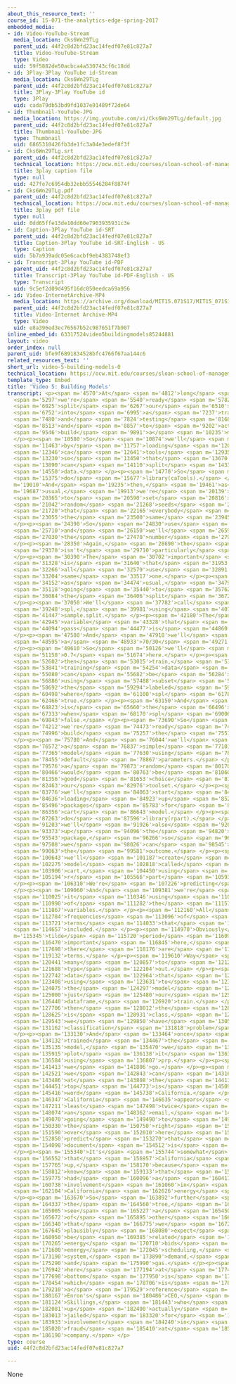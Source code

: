 ```yaml
---
about_this_resource_text: ''
course_id: 15-071-the-analytics-edge-spring-2017
embedded_media:
- id: Video-YouTube-Stream
  media_location: Cks6Wn29TLg
  parent_uid: 44f2c8d2bfd23ac14fedf07e81c827a7
  title: Video-YouTube-Stream
  type: Video
  uid: 59f5882de50acbca4a530743cf6c18dd
- id: 3Play-3Play YouTube id-Stream
  media_location: Cks6Wn29TLg
  parent_uid: 44f2c8d2bfd23ac14fedf07e81c827a7
  title: 3Play-3Play YouTube id
  type: 3Play
  uid: cada79db53bd9fd1037e91489f72de64
- id: Thumbnail-YouTube-JPG
  media_location: https://img.youtube.com/vi/Cks6Wn29TLg/default.jpg
  parent_uid: 44f2c8d2bfd23ac14fedf07e81c827a7
  title: Thumbnail-YouTube-JPG
  type: Thumbnail
  uid: 6865310426fb3de1fc3a04e3edef8f3f
- id: Cks6Wn29TLg.srt
  parent_uid: 44f2c8d2bfd23ac14fedf07e81c827a7
  technical_location: https://ocw.mit.edu/courses/sloan-school-of-management/15-071-the-analytics-edge-spring-2017/text-analytics/predictive-coding-bringing-text-analytics-to-the-courtroom-recitation/video-5-building-models/video-5-building-models-0/Cks6Wn29TLg.srt
  title: 3play caption file
  type: null
  uid: 427fe7c6954db32ebb55546284f8874f
- id: Cks6Wn29TLg.pdf
  parent_uid: 44f2c8d2bfd23ac14fedf07e81c827a7
  technical_location: https://ocw.mit.edu/courses/sloan-school-of-management/15-071-the-analytics-edge-spring-2017/text-analytics/predictive-coding-bringing-text-analytics-to-the-courtroom-recitation/video-5-building-models/video-5-building-models-0/Cks6Wn29TLg.pdf
  title: 3play pdf file
  type: null
  uid: 0dd65ffe13de10dd60e7903935931c3e
- id: Caption-3Play YouTube id-SRT
  parent_uid: 44f2c8d2bfd23ac14fedf07e81c827a7
  title: Caption-3Play YouTube id-SRT-English - US
  type: Caption
  uid: 5b7a939adc05e6cacbf9eb4383748ef3
- id: Transcript-3Play YouTube id-PDF
  parent_uid: 44f2c8d2bfd23ac14fedf07e81c827a7
  title: Transcript-3Play YouTube id-PDF-English - US
  type: Transcript
  uid: 9c5ef2d09d495f16dc050eedca69a956
- id: Video-InternetArchive-MP4
  media_location: https://archive.org/download/MIT15.071S17/MIT15_071S17_Session_5.4.06_300k.mp4
  parent_uid: 44f2c8d2bfd23ac14fedf07e81c827a7
  title: Video-Internet Archive-MP4
  type: Video
  uid: e8a396ed3ec76567b52c987651f7b907
inline_embed_id: 63317524video5buildingmodels85244881
layout: video
order_index: null
parent_uid: bfe9f6891834528bfc4766f67aa144c6
related_resources_text: ''
short_url: video-5-building-models-0
technical_location: https://ocw.mit.edu/courses/sloan-school-of-management/15-071-the-analytics-edge-spring-2017/text-analytics/predictive-coding-bringing-text-analytics-to-the-courtroom-recitation/video-5-building-models/video-5-building-models-0
template_type: Embed
title: 'Video 5: Building Models'
transcript: <p><span m='4570'>At</span> <span m='4812'>long</span> <span m='5055'>last,</span>
  <span m='5297'>we're</span> <span m='5540'>ready</span> <span m='5782'>to</span>
  <span m='6025'>split</span> <span m='6267'>our</span> <span m='6510'>data</span>
  <span m='6752'>into</span> <span m='6995'>a</span> <span m='7237'>training</span>
  <span m='7480'>and</span> <span m='7824'>testing</span> <span m='8168'>set,</span>
  <span m='8513'>and</span> <span m='8857'>to</span> <span m='9202'>actually</span>
  <span m='9546'>build</span> <span m='9891'>a</span> <span m='10235'>model.</span>
  </p><p><span m='10580'>So</span> <span m='10874'>we'll</span> <span m='11168'>start</span>
  <span m='11463'>by</span> <span m='11757'>loading</span> <span m='12052'>the</span>
  <span m='12346'>ca</span> <span m='12641'>tools</span> <span m='12935'>package,</span>
  <span m='13230'>so</span> <span m='13450'>that</span> <span m='13670'>we</span>
  <span m='13890'>can</span> <span m='14110'>split</span> <span m='14330'>our</span>
  <span m='14550'>data.</span> </p><p><span m='14770'>So</span> <span m='15072'>we'll</span>
  <span m='15375'>do</span> <span m='15677'>library(caTools).</span> </p><p><span
  m='19010'>And</span> <span m='19235'>then,</span> <span m='19461'>as</span> <span
  m='19687'>usual,</span> <span m='19913'>we're</span> <span m='20139'>going</span>
  <span m='20365'>to</span> <span m='20590'>set</span> <span m='20816'>our</span>
  <span m='21042'>random</span> <span m='21268'>seeds</span> <span m='21494'>so</span>
  <span m='21720'>that</span> <span m='22165'>everybody</span> <span m='22610'>has</span>
  <span m='23055'>the</span> <span m='23500'>same</span> <span m='23945'>results.</span>
  </p><p><span m='24390'>So</span> <span m='24830'>use</span> <span m='25270'>set.seed</span>
  <span m='25710'>and</span> <span m='26150'>we'll</span> <span m='26590'>pick</span>
  <span m='27030'>the</span> <span m='27470'>number</span> <span m='27910'>144.</span>
  </p><p><span m='28350'>Again,</span> <span m='28690'>the</span> <span m='29030'>number</span>
  <span m='29370'>isn't</span> <span m='29710'>particularly</span> <span m='30050'>important.</span>
  </p><p><span m='30390'>The</span> <span m='30702'>important</span> <span m='31015'>thing</span>
  <span m='31328'>is</span> <span m='31640'>that</span> <span m='31953'>we</span>
  <span m='32266'>all</span> <span m='32579'>use</span> <span m='32891'>the</span>
  <span m='33204'>same</span> <span m='33517'>one.</span> </p><p><span m='33830'>So</span>
  <span m='34152'>as</span> <span m='34474'>usual,</span> <span m='34796'>we're</span>
  <span m='35118'>going</span> <span m='35440'>to</span> <span m='35762'>obtain</span>
  <span m='36084'>the</span> <span m='36406'>split</span> <span m='36728'>variable.</span>
  </p><p><span m='37050'>We'll</span> <span m='37782'>call</span> <span m='38515'>it</span>
  <span m='39248'>spl,</span> <span m='39981'>using</span> <span m='40714'>the</span>
  <span m='41447'>sample.split.</span> </p><p><span m='42180'>The</span> <span m='42562'>outcome</span>
  <span m='42945'>variable</span> <span m='43328'>that</span> <span m='43711'>we</span>
  <span m='44094'>pass</span> <span m='44477'>is</span> <span m='44860'>labeledTerms$responsive.</span>
  </p><p><span m='47580'>And</span> <span m='47918'>we'll</span> <span m='48256'>do</span>
  <span m='48595'>a</span> <span m='48933'>70/30</span> <span m='49271'>split.</span>
  </p><p><span m='49610'>So</span> <span m='50126'>we'll</span> <span m='50642'>pass</span>
  <span m='51158'>0.7</span> <span m='51674'>here.</span> </p><p><span m='52190'>So</span>
  <span m='52602'>then</span> <span m='53015'>train,</span> <span m='53428'>the</span>
  <span m='53841'>training</span> <span m='54254'>data</span> <span m='54667'>frame,</span>
  <span m='55080'>can</span> <span m='55682'>be</span> <span m='56284'>obtained</span>
  <span m='56886'>using</span> <span m='57488'>subset</span> <span m='58090'>on</span>
  <span m='58692'>the</span> <span m='59294'>labeled</span> <span m='59896'>terms</span>
  <span m='60498'>where</span> <span m='61100'>spl</span> <span m='61783'>is</span>
  <span m='62466'>true.</span> </p><p><span m='63150'>And</span> <span m='63986'>test</span>
  <span m='64823'>is</span> <span m='65660'>the</span> <span m='66496'>subset</span>
  <span m='67333'>when</span> <span m='68170'>spl</span> <span m='69006'>is</span>
  <span m='69843'>false.</span> </p><p><span m='73690'>So</span> <span m='73951'>now</span>
  <span m='74212'>we're</span> <span m='74473'>ready</span> <span m='74735'>to</span>
  <span m='74996'>build</span> <span m='75257'>the</span> <span m='75518'>model.</span>
  </p><p><span m='75780'>And</span> <span m='76044'>we'll</span> <span m='76308'>build</span>
  <span m='76572'>a</span> <span m='76837'>simple</span> <span m='77101'>cart</span>
  <span m='77365'>model</span> <span m='77630'>using</span> <span m='78042'>the</span>
  <span m='78455'>default</span> <span m='78867'>parameters.</span> </p><p><span m='79280'>But</span>
  <span m='79576'>a</span> <span m='79873'>random</span> <span m='80170'>forest</span>
  <span m='80466'>would</span> <span m='80763'>be</span> <span m='81060'>another</span>
  <span m='81356'>good</span> <span m='81653'>choice</span> <span m='81950'>from</span>
  <span m='82463'>our</span> <span m='82976'>toolset.</span> </p><p><span m='83490'>So</span>
  <span m='83776'>we'll</span> <span m='84063'>start</span> <span m='84350'>by</span>
  <span m='84636'>loading</span> <span m='84923'>up</span> <span m='85210'>the</span>
  <span m='85496'>packages</span> <span m='85783'>for</span> <span m='86070'>the</span>
  <span m='86356'>cart</span> <span m='86643'>model.</span> </p><p><span m='86930'>We'll</span>
  <span m='87263'>do</span> <span m='87596'>library(rpart).</span> </p><p><span m='90480'>And</span>
  <span m='91203'>we'll</span> <span m='91926'>also</span> <span m='92650'>load</span>
  <span m='93373'>up</span> <span m='94096'>the</span> <span m='94820'>rpart.plot</span>
  <span m='95543'>package,</span> <span m='96266'>so</span> <span m='96990'>that</span>
  <span m='97508'>we</span> <span m='98026'>can</span> <span m='98545'>plot</span>
  <span m='99063'>the</span> <span m='99581'>outcome.</span> </p><p><span m='100100'>So</span>
  <span m='100643'>we'll</span> <span m='101187'>create</span> <span m='101731'>a</span>
  <span m='102275'>model</span> <span m='102818'>called</span> <span m='103362'>email</span>
  <span m='103906'>cart,</span> <span m='104450'>using</span> <span m='104822'>the</span>
  <span m='105194'>r</span> <span m='105566'>part</span> <span m='105938'>function.</span>
  </p><p><span m='106310'>We're</span> <span m='107226'>predicting</span> <span m='108143'>responsive.</span>
  </p><p><span m='109060'>And</span> <span m='109381'>we're</span> <span m='109703'>predicting</span>
  <span m='110025'>it</span> <span m='110346'>using</span> <span m='110668'>all</span>
  <span m='110990'>of</span> <span m='111282'>the</span> <span m='111575'>additional</span>
  <span m='111867'>variables.</span> </p><p><span m='112160'>All</span> <span m='112472'>the</span>
  <span m='112784'>frequencies</span> <span m='113096'>of</span> <span m='113408'>the</span>
  <span m='113721'>terms</span> <span m='114033'>that</span> <span m='114345'>are</span>
  <span m='114657'>included.</span> </p><p><span m='114970'>Obviously</span> <span
  m='115345'>tilde</span> <span m='115720'>period</span> <span m='116095'>is</span>
  <span m='116470'>important</span> <span m='116845'>here,</span> <span m='117220'>because</span>
  <span m='117698'>there</span> <span m='118176'>are</span> <span m='118654'>788</span>
  <span m='119132'>terms.</span> </p><p><span m='119610'>Way</span> <span m='120025'>too</span>
  <span m='120441'>many</span> <span m='120857'>to</span> <span m='121272'>actually</span>
  <span m='121688'>type</span> <span m='122104'>out.</span> </p><p><span m='122520'>The</span>
  <span m='122742'>data</span> <span m='122964'>that</span> <span m='123186'>we're</span>
  <span m='123408'>using</span> <span m='123631'>to</span> <span m='123853'>train</span>
  <span m='124075'>the</span> <span m='124297'>model</span> <span m='124520'>is</span>
  <span m='125000'>just</span> <span m='125480'>our</span> <span m='125960'>training</span>
  <span m='126440'>dataframe,</span> <span m='126920'>train.</span> </p><p><span m='127400'>And</span>
  <span m='127706'>then</span> <span m='128012'>the</span> <span m='128318'>method</span>
  <span m='128625'>is</span> <span m='128931'>class,</span> <span m='129237'>since</span>
  <span m='129543'>we</span> <span m='129850'>have</span> <span m='130506'>a</span>
  <span m='131162'>classification</span> <span m='131818'>problem</span> <span m='132474'>here.</span>
  </p><p><span m='133130'>And</span> <span m='133464'>once</span> <span m='133798'>we've</span>
  <span m='134132'>trained</span> <span m='134467'>the</span> <span m='134801'>cart</span>
  <span m='135135'>model,</span> <span m='135470'>we</span> <span m='135692'>can</span>
  <span m='135915'>plot</span> <span m='136138'>it</span> <span m='136361'>out</span>
  <span m='136584'>using</span> <span m='136807'>prp.</span> </p><p><span m='141020'>There</span>
  <span m='141413'>we</span> <span m='141806'>go.</span> </p><p><span m='142200'>So</span>
  <span m='142521'>we</span> <span m='142843'>can</span> <span m='143165'>see</span>
  <span m='143486'>at</span> <span m='143808'>the</span> <span m='144130'>very</span>
  <span m='144451'>top</span> <span m='144773'>is</span> <span m='145095'>the</span>
  <span m='145416'>word</span> <span m='145738'>California.</span> </p><p><span m='146060'>If</span>
  <span m='146347'>California</span> <span m='146635'>appears</span> <span m='146923'>at</span>
  <span m='147211'>least</span> <span m='147498'>twice</span> <span m='147786'>in</span>
  <span m='148074'>an</span> <span m='148362'>email,</span> <span m='148650'>we're</span>
  <span m='149070'>going</span> <span m='149490'>to</span> <span m='149910'>take</span>
  <span m='150330'>the</span> <span m='150750'>right</span> <span m='151170'>part</span>
  <span m='151590'>over</span> <span m='152010'>here</span> <span m='152430'>and</span>
  <span m='152850'>predict</span> <span m='153270'>that</span> <span m='153684'>a</span>
  <span m='154098'>document</span> <span m='154512'>is</span> <span m='154926'>responsive.</span>
  </p><p><span m='155340'>It's</span> <span m='155744'>somewhat</span> <span m='156148'>unsurprising</span>
  <span m='156552'>that</span> <span m='156957'>California</span> <span m='157361'>shows</span>
  <span m='157765'>up,</span> <span m='158170'>because</span> <span m='158491'>we</span>
  <span m='158812'>know</span> <span m='159133'>that</span> <span m='159454'>Enron</span>
  <span m='159775'>had</span> <span m='160096'>a</span> <span m='160417'>heavy</span>
  <span m='160738'>involvement</span> <span m='161060'>in</span> <span m='161582'>the</span>
  <span m='162104'>California</span> <span m='162626'>energy</span> <span m='163148'>markets.</span>
  </p><p><span m='163670'>So</span> <span m='163892'>further</span> <span m='164115'>down</span>
  <span m='164337'>the</span> <span m='164560'>tree,</span> <span m='164782'>we</span>
  <span m='165005'>see</span> <span m='165227'>a</span> <span m='165450'>number</span>
  <span m='165672'>of</span> <span m='165895'>other</span> <span m='166117'>terms</span>
  <span m='166340'>that</span> <span m='166775'>we</span> <span m='167210'>could</span>
  <span m='167645'>plausibly</span> <span m='168080'>expect</span> <span m='168515'>to</span>
  <span m='168950'>be</span> <span m='169385'>related</span> <span m='169820'>to</span>
  <span m='170265'>energy</span> <span m='170710'>bids</span> <span m='171155'>and</span>
  <span m='171600'>energy</span> <span m='172045'>scheduling,</span> <span m='172490'>like</span>
  <span m='173190'>system,</span> <span m='173890'>demand,</span> <span m='174590'>bid,</span>
  <span m='175290'>and</span> <span m='175990'>gas.</span> </p><p><span m='176690'>Down</span>
  <span m='176942'>here</span> <span m='177194'>at</span> <span m='177446'>the</span>
  <span m='177698'>bottom</span> <span m='177950'>is</span> <span m='178202'>Jeff,</span>
  <span m='178454'>which</span> <span m='178706'>is</span> <span m='178958'>perhaps</span>
  <span m='179210'>a</span> <span m='179529'>reference</span> <span m='179848'>to</span>
  <span m='180167'>Enron's</span> <span m='180486'>CEO,</span> <span m='180805'>Jeff</span>
  <span m='181124'>Skillings,</span> <span m='181443'>who</span> <span m='181762'>ended</span>
  <span m='182081'>up</span> <span m='182400'>actually</span> <span m='182706'>being</span>
  <span m='183013'>jailed</span> <span m='183320'>for</span> <span m='183626'>his</span>
  <span m='183933'>involvement</span> <span m='184240'>in</span> <span m='184630'>the</span>
  <span m='185020'>fraud</span> <span m='185410'>at</span> <span m='185800'>the</span>
  <span m='186190'>company.</span> </p>
type: course
uid: 44f2c8d2bfd23ac14fedf07e81c827a7

---
```

None